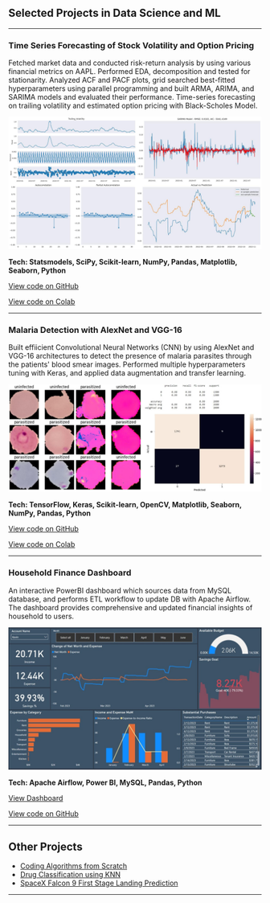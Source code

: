 ## Selected Projects in Data Science and ML

---
### Time Series Forecasting of Stock Volatility and Option Pricing
Fetched market data and conducted risk-return analysis by using various financial metrics on AAPL. Performed EDA, decomposition and tested for stationarity. Analyzed ACF and PACF plots, grid searched best-fitted hyperparameters using parallel programming and built ARMA, ARIMA, and SARIMA models and evaluated their performance. Time-series forecasting on trailing volatility and estimated option pricing with Black-Scholes Model.

<img src="images/ts_thumbnail.jpg?raw=true"/>

**Tech: Statsmodels, SciPy, Scikit-learn, NumPy, Pandas, Matplotlib, Seaborn, Python**

[View code on GitHub](https://github.com/Kevin-qt/Time-Series-Forecasting-of-Volatility-and-Option-Pricing/blob/98f2ce3b55057e862e88de4f06a55e74ecbaad60/time_series_forecasting_of_volatility.ipynb)

[View code on Colab](https://colab.research.google.com/drive/1ADqyFJQCGciPTFJj6FgY9R9Bc1aNJlF0?usp=sharing)

---

### Malaria Detection with AlexNet and VGG-16

Built effiicient Convolutional Neural Networks (CNN) by using AlexNet and VGG-16 architectures to detect the presence of malaria parasites through the patients' blood smear images. Performed multiple hyperparameters tuning with Keras, and applied data augmentation and transfer learning.

<img src="images/combined.jpg?raw=true/">

**Tech: TensorFlow, Keras, Scikit-learn, OpenCV, Matplotlib, Seaborn, NumPy, Pandas, Python**

[View code on GitHub](https://github.com/Kevin-qt/Malaria-Detection-with-AlexNet-and-VGG16/blob/4ab88681be12b6b5e05d21cb4eaf940bddfdb53c/CNN.ipynb)

[View code on Colab](https://colab.research.google.com/drive/1zoN5EvAs-e6wUjjWoObtwMhaX7CSozF6?usp=sharing)

---

### Household Finance Dashboard
An interactive PowerBI dashboard which sources data from MySQL database, and performs ETL workflow to update DB with Apache Airflow. The dashboard provides comprehensive and updated financial insights of household to users.

<img src="images/dashboard_preview.jpg?raw=true"/>

**Tech: Apache Airflow, Power BI, MySQL, Pandas, Python**

[View Dashboard](https://app.powerbi.com/view?r=eyJrIjoiMTM1OWJjOTEtNTVmNi00ZGJlLTkwNmQtOTMxNDEyNDQzYzk3IiwidCI6IjdkMjRjMTUwLWQwNjUtNGRjZS1hMmZmLWU1Y2M5ODM5ZDNmNSJ9)

[View code on GitHub](https://github.com/Kevin-qt/Household-Finance-Dashboard)

---


## Other Projects

- [Coding Algorithms from Scratch](https://github.com/Kevin-qt/Coding-Algorithms-from-Scratch)
- [Drug Classification using KNN](https://github.com/Kevin-qt/DrugABC-Classification)
- [SpaceX Falcon 9 First Stage Landing Prediction](https://github.com/Kevin-qt/SpaceX-Falcon-9-First-Stage-Landing-Prediction)

---
